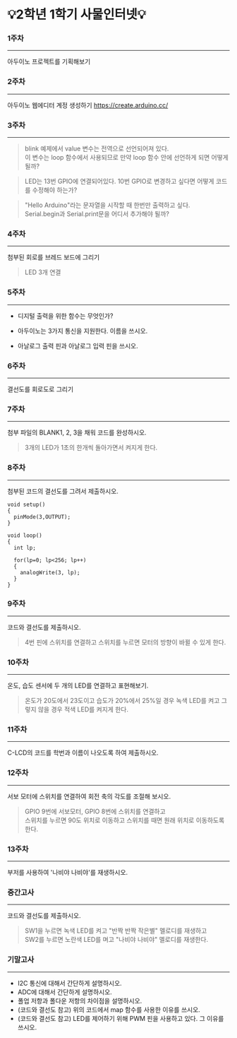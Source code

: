 # 💡2학년 1학기 사물인터넷💡


### 1주차
------------
아두이노 프로젝트를 기획해보기


### 2주차
------------
아두이노 웹에디터 계정 생성하기 <https://create.arduino.cc/>


### 3주차
------------
> blink 예제에서 value 변수는 전역으로 선언되어져 있다. <br>
  이 변수는 loop 함수에서 사용되므로 만약 loop 함수 안에 선언하게 되면 어떻게 될까?

> LED는 13번 GPIO에 연결되어있다. 10번 GPIO로 변경하고 싶다면 어떻게 코드를 수정해야 하는가?

> "Hello Arduino"라는 문자열을 시작할 때 한번만 출력하고 싶다. <br>
   Serial.begin과 Serial.print문을 어디서 추가해야 될까?


### 4주차
------------
첨부된 회로를 브레드 보드에 그리기
> LED 3개 연결


### 5주차
------------
* 디지털 출력을 위한 함수는 무엇인가?

* 아두이노는 3가지 통신을 지원한다. 이름을 쓰시오.

* 아날로그 출력 핀과 아날로그 입력 핀을 쓰시오.


### 6주차
------------
결선도를 회로도로 그리기


### 7주차
------------
첨부 파일의 BLANK1, 2, 3을 채워 코드를 완성하시오.
> 3개의 LED가 1초의 한개씩 돌아가면서 켜지게 한다.


### 8주차 
------------
첨부된 코드의 결선도를 그려서 제출하시오.

~~~
void setup()
{
  pinMode(3,OUTPUT);
}

void loop()
{
  int lp;
  
  for(lp=0; lp<256; lp++)
  {
    analogWrite(3, lp);
  }
}
~~~


### 9주차
------------
코드와 결선도를 제출하시오.
> 4번 핀에 스위치를 연결하고 스위치를 누르면 모터의 방향이 바뀔 수 있게 한다. 


### 10주차 
------------
온도, 습도 센서에 두 개의 LED를 연결하고 표현해보기. <br>
> 온도가 20도에서 23도이고 습도가 20%에서 25%일 경우 녹색 LED를 켜고 그렇지 않을 경우 적색 LED를 켜지게 한다.


### 11주차
------------
C-LCD의 코드를 학번과 이름이 나오도록 하여 제출하시오.


### 12주차
------------
서보 모터에 스위치를 연결하여 회전 축의 각도를 조절해 보시오.
> GPIO 9번에 서보모터, GPIO 8번에 스위치를 연결하고 <br> 
  스위치를 누르면 90도 위치로 이동하고 스위치를 때면 원래 위치로 이동하도록 한다.
  


### 13주차
-------------
부저를 사용하여 '나비야 나비야'를 재생하시오.


### 중간고사
-------------
코드와 결선도를 제출하시오.
> SW1을 누르면 녹색 LED를 켜고 "반짝 반짝 작은별" 멜로디를 재생하고 <br>
  SW2를 누르면 노란색 LED를 며고 "나비야 나비야" 멜로디를 재생한다.


### 기말고사
-------------
* I2C 통신에 대해서 간단하게 설명하시오.
* ADC에 대해서 간단하게 설명하시오.
* 폴업 저항과 폴다운 저항의 차이점을 설명하시오.
* (코드와 결선도 참고) 위의 코드에서 map 함수를 사용한 이유를 쓰시오.
* (코드와 결선도 참고) LED를 제어하기 위해 PWM 핀을 사용하고 있다. 그 이유를 쓰시오.




